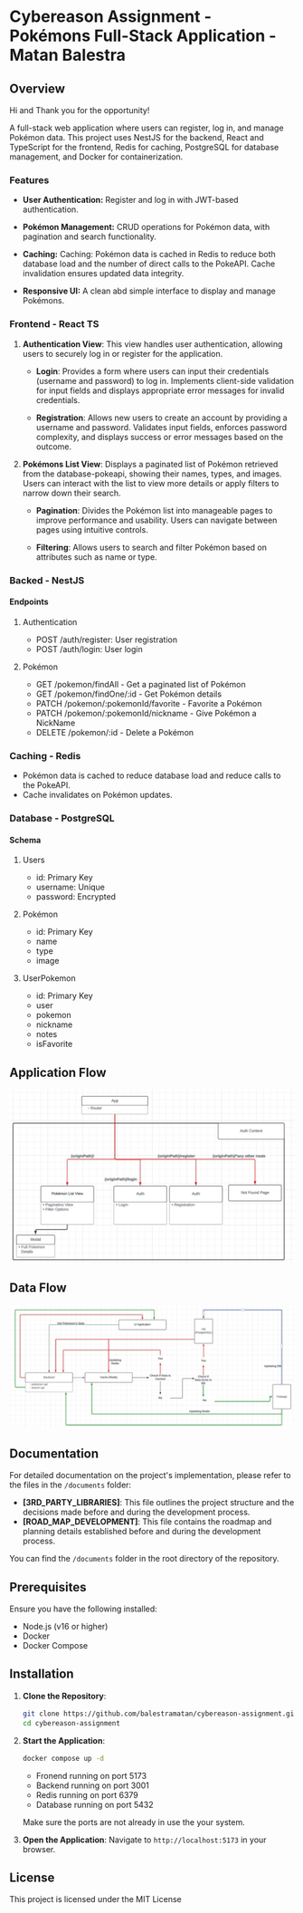 # Cybereason Assignment - Pokémons Full-Stack Application - Matan Balestra

## Overview

Hi and Thank you for the opportunity!

A full-stack web application where users can register, log in, and manage Pokémon data. This project uses NestJS for the backend, React and TypeScript for the frontend, Redis for caching, PostgreSQL for database management, and Docker for containerization.

### Features

- **User Authentication:** Register and log in with JWT-based authentication.

- **Pokémon Management:** CRUD operations for Pokémon data, with pagination and search functionality.

- **Caching:** Caching: Pokémon data is cached in Redis to reduce both database load and the number of direct calls to the PokeAPI. Cache invalidation ensures updated data integrity.

- **Responsive UI:** A clean abd simple interface to display and manage Pokémons.

### Frontend - React TS

1. **Authentication View**: This view handles user authentication, allowing users to securely log in or register for the application.

   - **Login**: Provides a form where users can input their credentials (username and password) to log in. Implements client-side validation for input fields and displays appropriate error messages for invalid credentials.

   - **Registration**: Allows new users to create an account by providing a username and password. Validates input fields, enforces password complexity, and displays success or error messages based on the outcome.

2. **Pokémons List View**: Displays a paginated list of Pokémon retrieved from the database-pokeapi, showing their names, types, and images. Users can interact with the list to view more details or apply filters to narrow down their search.

   - **Pagination**: Divides the Pokémon list into manageable pages to improve performance and usability. Users can navigate between pages using intuitive controls.

   - **Filtering**: Allows users to search and filter Pokémon based on attributes such as name or type. 

### Backed - NestJS

#### Endpoints

1.  Authentication

    - POST /auth/register: User registration
    - POST /auth/login: User login

2.  Pokémon
    - GET /pokemon/findAll - Get a paginated list of Pokémon
    - GET /pokemon/findOne/:id - Get Pokémon details
    - PATCH /pokemon/:pokemonId/favorite - Favorite a Pokémon
    - PATCH /pokemon/:pokemonId/nickname - Give Pokémon a NickName
    - DELETE /pokemon/:id - Delete a Pokémon

### Caching - Redis

- Pokémon data is cached to reduce database load and reduce calls to the PokeAPI.
- Cache invalidates on Pokémon updates.

### Database - PostgreSQL

#### Schema

1.  Users

    - id: Primary Key
    - username: Unique
    - password: Encrypted

2.  Pokémon
    - id: Primary Key
    - name
    - type
    - image

3.  UserPokemon
    - id: Primary Key
    - user
    - pokemon
    - nickname
    - notes
    - isFavorite

## Application Flow

![Application Flow Diagram](/documents/ApplicationFlow.jpg)

## Data Flow

![Data Flow Diagram](/documents/DataFlow.jpg)

## Documentation

For detailed documentation on the project's implementation, please refer to the files in the `/documents` folder:

- **[3RD_PARTY_LIBRARIES]**: This file outlines the project structure and the decisions made before and during the development process.
- **[ROAD_MAP_DEVELOPMENT]**: This file contains the roadmap and planning details established before and during the development process.

You can find the `/documents` folder in the root directory of the repository.

## Prerequisites

Ensure you have the following installed:

- Node.js (v16 or higher)
- Docker
- Docker Compose

## Installation

1. **Clone the Repository**:
   ```bash
   git clone https://github.com/balestramatan/cybereason-assignment.git
   cd cybereason-assignment
   ```

2. **Start the Application**:
   ```bash
   docker compose up -d
   ```

   - Fronend running on port 5173
   - Backend running on port 3001
   - Redis running on port 6379
   - Database running on port 5432

   Make sure the ports are not already in use the your system.

4. **Open the Application**:
   Navigate to `http://localhost:5173` in your browser.

## License

This project is licensed under the MIT License
